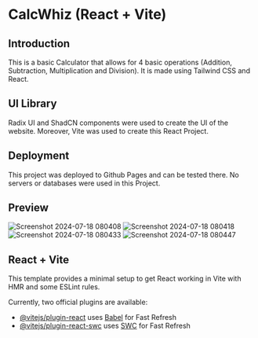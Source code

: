 # CalcWhiz (React + Vite)

## Introduction

This is a basic Calculator that allows for 4 basic operations (Addition, Subtraction, Multiplication and Division). It is made using Tailwind CSS and React.

## UI Library

Radix UI and ShadCN components were used to create the UI of the website. Moreover, Vite was used to create this React Project.

## Deployment

This project was deployed to Github Pages and can be tested there. No servers or databases were used in this Project.

## Preview
![Screenshot 2024-07-18 080408](https://github.com/user-attachments/assets/9405f199-a4cf-4617-b11b-460731e821fe)
![Screenshot 2024-07-18 080418](https://github.com/user-attachments/assets/bb9de50b-3d7f-478a-8631-ebaa01abb2ff)
![Screenshot 2024-07-18 080433](https://github.com/user-attachments/assets/d55427e1-e499-40e6-9135-4ea1d894cdea)
![Screenshot 2024-07-18 080447](https://github.com/user-attachments/assets/75c7f486-ea63-4bc6-8377-795586eef18e)

## React + Vite

This template provides a minimal setup to get React working in Vite with HMR and some ESLint rules.

Currently, two official plugins are available:

- [@vitejs/plugin-react](https://github.com/vitejs/vite-plugin-react/blob/main/packages/plugin-react/README.md) uses [Babel](https://babeljs.io/) for Fast Refresh
- [@vitejs/plugin-react-swc](https://github.com/vitejs/vite-plugin-react-swc) uses [SWC](https://swc.rs/) for Fast Refresh
